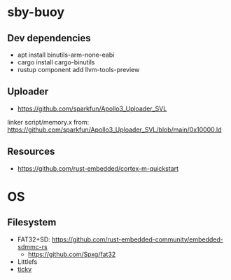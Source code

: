 # sby-buoy

## Dev dependencies

* apt install binutils-arm-none-eabi
* cargo install cargo-binutils
* rustup component add llvm-tools-preview

## Uploader

* https://github.com/sparkfun/Apollo3_Uploader_SVL

linker script/memory.x from: https://github.com/sparkfun/Apollo3_Uploader_SVL/blob/main/0x10000.ld

## Resources

* https://github.com/rust-embedded/cortex-m-quickstart

# OS

## Filesystem

- FAT32+SD: https://github.com/rust-embedded-community/embedded-sdmmc-rs
  * https://github.com/Spxg/fat32
- Littlefs
- [tickv](https://github.com/tock/tock/tree/master/libraries/tickv)
